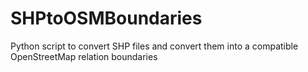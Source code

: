 # SHPtoOSMBoundaries
Python script to convert SHP files and convert them into a compatible OpenStreetMap relation boundaries

